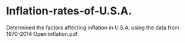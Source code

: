 # Inflation-rates-of-U.S.A.
Determined the factors affecting inflation in U.S.A. using the data from 1970-2014
Open inflation.pdf
